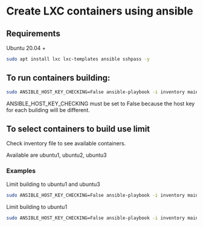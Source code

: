# Create LXC containers using ansible

## Requirements
Ubuntu 20.04 +
```sh
sudo apt install lxc lxc-templates ansible sshpass -y
```
## To run containers building:
```sh
sudo ANSIBLE_HOST_KEY_CHECKING=False ansible-playbook -i inventory main.yml --extra-vars "ansible_user=containers_user password=containers_password"
```

ANSIBLE_HOST_KEY_CHECKING must be set to False because the host key for each building will be different. 

## To select containers to build use limit
Check inventory file to see available containers.

Available are ubuntu1, ubuntu2, ubuntu3
### Examples
Limit building to ubuntu1 and ubuntu3
```sh
sudo ANSIBLE_HOST_KEY_CHECKING=False ansible-playbook -i inventory main.yml --extra-vars "ansible_user=szymon password=test" --limit "ubuntu1,ubuntu3"
```
Limit building to ubuntu1
```sh
sudo ANSIBLE_HOST_KEY_CHECKING=False ansible-playbook -i inventory main.yml --extra-vars "ansible_user=szymon password=test" --limit "ubuntu1"
```